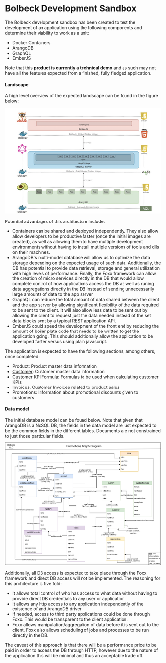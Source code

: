 # Bolbeck Development Sandbox

The Bolbeck development sandbox has been created to test the development of an application using the following components and determine their viability to work as a unit:

- Docker Containers
- ArangoDB
- GraphQL
- EmberJS

Note that this **product is currently a technical demo** and as such may not have all the features expected from a finished, fully fledged application.

#### Landscape

A high level overview of the expected landscape can be found in the figure below:

![Bolbeck Sandbox High Level Overview](Documentation/images/ComponentsHighLevelOverview.png)


Potential advantages of this architecture include:

- Containers can be shared and deployed independently. They also allow allow developers to be productive faster (once the initial images are created), as well as allowing them to have multiple development environments without having to install mutliple versions  of tools and dlls on their machines.
- ArangoDB's multi-model database will allow us to optimize the data storage depending on the expected usage of such data. Additionally, the DB has potential to provide data retrieval, storage and general utilization with high levels of performance. Finally, the Foxx framework can allow the creation of micro services directly in the DB that would allow complete control of how applications access the DB as well as runing data aggregations directly in the DB instead of sending unnecessarily large amounts of data to the app server
- GraphQL can reduce the total amount of data shared between the client and the app server by allowing significant flexibility of the data required to be sent to the client. It will also allow less data to be sent out by allowing the client to request just the data needed instead of the set data blocks sent by a typical REST application API.
- EmberJS could speed the development of the front end by reducing the amount of boiler plate code that needs to be written to get the application going. This should additionally allow the application to be developed faster versus using plain javascript.

The application is expected to have the following sections, among others, once completed:

- Product: Product master data information
- [Customer](Documentation/customer/README.md): Customer master data information
- Customer KPI Formula: Formulas to be used when calculating customer KPIs
- Invoices: Customer Invoices related to product sales
- Promotions: Information about promotional discounts given to customers

#### Data model

The initial database model can be found below. Note that given that ArangoDB is a NoSQL DB, the fields in the data model are just expected to be the common fields in the different tables. Documents are not constrained to just those particular fields.

![Database diagram](Documentation/images/DB-Diagram.png)

Additionally, all DB access is expected to take place through the Foxx framework and direct DB access will not be implemented. The reasoning for this architecture is five fold:

- It allows total control of who has access to what data without having to provide direct DB credentials to any user or application
- It allows any http access to any application independently of the existence of and ArangoDB driver
- If needed, access to third party applications could be done through Foxx. This would be transparent to the client application.
- Foxx allows manipulation/aggregation of data before it is sent out to the client. Foxx also allows scheduling of jobs and processes to be run directly in the DB.

The caveat of this approach is that there will be a performance price to be paid in order to access the DB through HTTP, however due to the nature of the application this will be minimal and thus an acceptable trade off.
